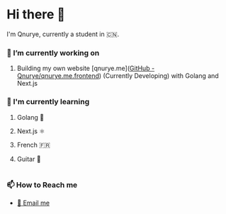 # Hi there :wave:

I'm Qnurye, currently a student in :cn:.

### :telescope: I’m currently working on

1. Building my own website [qnurye.me]([GitHub - Qnurye/qnurye.me.frontend](https://github.com/Qnurye/qnurye.me.frontend)) (Currently Developing) with Golang and Next.js

### :seedling: I'm currently learning

1. Golang :rat:

2. Next.js :atom_symbol:

3. French :fr:

4. Guitar :guitar:

# 

### :mailbox: How to Reach me

- [:email: Email me](mailto:qnuryeZmFjZj@proton.me)
